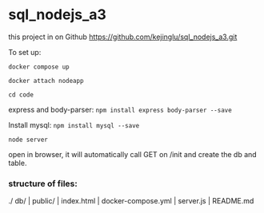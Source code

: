 # sql_nodejs_a3

this project in on Github 
https://github.com/kejinglu/sql_nodejs_a3.git

To set up:

`docker compose up`

`docker attach nodeapp`

`cd code`

express and body-parser: `npm install express body-parser --save`

Install mysql: `npm install mysql --save`

`node server`

open in browser, it will automatically call GET on /init and create the db and table.


### structure of files:
./
    db/
    |
    public/
    |       index.html
    |
    docker-compose.yml
    |
    server.js
    |
    README.md